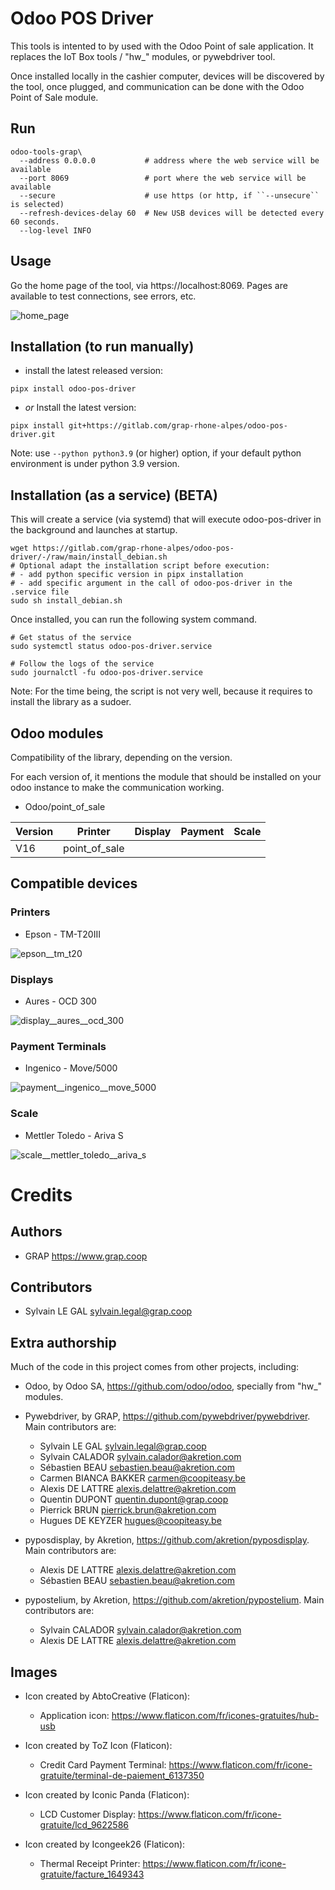 # Odoo POS Driver

This tools is intented to by used with the Odoo Point of sale application. It replaces the IoT Box tools / "hw_" modules,
or pywebdriver tool.

Once installed locally in the cashier computer, devices will be discovered by the tool, once plugged, and communication
can be done with the Odoo Point of Sale module.

## Run

```shell
odoo-tools-grap\
  --address 0.0.0.0           # address where the web service will be available
  --port 8069                 # port where the web service will be available
  --secure                    # use https (or http, if ``--unsecure`` is selected)
  --refresh-devices-delay 60  # New USB devices will be detected every 60 seconds.
  --log-level INFO
```
## Usage

Go the home page of the tool, via https://localhost:8069.
Pages are available to test connections, see errors, etc.

![home_page](https://gitlab.com/grap-rhone-alpes/odoo-pos-driver/-/raw/main/odoo_pos_driver/static/home_page.png)


## Installation (to run manually)

* install the latest released version:

```shell
pipx install odoo-pos-driver
```

* _or_ Install the latest version:

```shell
pipx install git+https://gitlab.com/grap-rhone-alpes/odoo-pos-driver.git
```

Note: use ``--python python3.9`` (or higher) option, if your default python environment is under python 3.9 version.

## Installation (as a service) (BETA)

This will create a service (via systemd) that will execute odoo-pos-driver in the background and launches at startup.

```shell
wget https://gitlab.com/grap-rhone-alpes/odoo-pos-driver/-/raw/main/install_debian.sh
# Optional adapt the installation script before execution:
# - add python specific version in pipx installation
# - add specific argument in the call of odoo-pos-driver in the .service file
sudo sh install_debian.sh
```

Once installed, you can run the following system command.

```shell
# Get status of the service
sudo systemctl status odoo-pos-driver.service

# Follow the logs of the service
sudo journalctl -fu odoo-pos-driver.service
```

Note: For the time being, the script is not very well, because it requires to
install the library as a sudoer.

## Odoo modules

Compatibility of the library, depending on the version.

For each version of, it mentions the module that should be installed on your
odoo instance to make the communication working.

* Odoo/point_of_sale

| Version  | Printer       | Display       | Payment       | Scale         |
| -------- | ------------- | ------------- | ------------- | ------------- |
| V16      | point_of_sale |               |               |               |

## Compatible devices

### Printers

  * Epson - TM-T20III

![epson__tm_t20](https://gitlab.com/grap-rhone-alpes/odoo-pos-driver/-/raw/main/odoo_pos_driver/static/devices/printer__epson__tm_t20.png)

### Displays

  * Aures - OCD 300

![display__aures__ocd_300](https://gitlab.com/grap-rhone-alpes/odoo-pos-driver/-/raw/main/odoo_pos_driver/static/devices/display__aures__ocd_300.png)

### Payment Terminals

  * Ingenico - Move/5000

![payment__ingenico__move_5000](https://gitlab.com/grap-rhone-alpes/odoo-pos-driver/-/raw/main/odoo_pos_driver/static/devices/payment__ingenico__move_5000.png)

### Scale

  * Mettler Toledo - Ariva S

![scale__mettler_toledo__ariva_s](https://gitlab.com/grap-rhone-alpes/odoo-pos-driver/-/raw/main/odoo_pos_driver/static/devices/scale__mettler_toledo__ariva_s.png)

# Credits

## Authors

* GRAP <https://www.grap.coop>

## Contributors

* Sylvain LE GAL <sylvain.legal@grap.coop>

## Extra authorship

Much of the code in this project comes from other projects, including:

  * Odoo, by Odoo SA, https://github.com/odoo/odoo, specially from "hw_" modules.

  * Pywebdriver, by GRAP, https://github.com/pywebdriver/pywebdriver. Main contributors are:

    * Sylvain LE GAL <sylvain.legal@grap.coop>
    * Sylvain CALADOR <sylvain.calador@akretion.com>
    * Sébastien BEAU <sebastien.beau@akretion.com>
    * Carmen BIANCA BAKKER <carmen@coopiteasy.be>
    * Alexis DE LATTRE <alexis.delattre@akretion.com>
    * Quentin DUPONT <quentin.dupont@grap.coop>
    * Pierrick BRUN <pierrick.brun@akretion.com>
    * Hugues DE KEYZER  <hugues@coopiteasy.be>

  * pyposdisplay, by Akretion, https://github.com/akretion/pyposdisplay. Main contributors are:

    * Alexis DE LATTRE <alexis.delattre@akretion.com>
    * Sébastien BEAU <sebastien.beau@akretion.com>

  * pypostelium, by Akretion, https://github.com/akretion/pypostelium. Main contributors are:

    * Sylvain CALADOR <sylvain.calador@akretion.com>
    * Alexis DE LATTRE <alexis.delattre@akretion.com>


## Images
* Icon created by AbtoCreative (Flaticon):
  - Application icon: https://www.flaticon.com/fr/icones-gratuites/hub-usb

* Icon created by ToZ Icon (Flaticon):
  - Credit Card Payment Terminal: https://www.flaticon.com/fr/icone-gratuite/terminal-de-paiement_6137350

* Icon created by Iconic Panda (Flaticon):
  - LCD Customer Display: https://www.flaticon.com/fr/icone-gratuite/lcd_9622586

* Icon created by Icongeek26 (Flaticon):
  - Thermal Receipt Printer: https://www.flaticon.com/fr/icone-gratuite/facture_1649343
